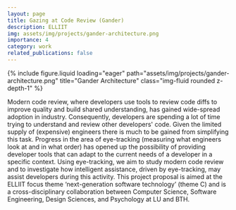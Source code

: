 ```yaml
---
layout: page
title: Gazing at Code Review (Gander)
description: ELLIIT
img: assets/img/projects/gander-architecture.png
importance: 4
category: work
related_publications: false
---
```


<div class="row justify-content-sm-center">
    <div class="col-sm-4 mt-3 mt-md-0">
        {% include figure.liquid loading="eager" path="assets/img/projects/gander-architecture.png" title="Gander Architecture" class="img-fluid rounded z-depth-1" %}
    </div>
</div>

Modern code review, where developers use tools to review code diffs to improve quality and build shared understanding, has gained wide-spread adoption in industry. Consequently, developers are spending a lot of time trying to understand and review other developers' code. Given the limited supply of (expensive) engineers there is much to be gained from simplifying this task. Progress in the area of eye-tracking (measuring what engineers look at and in what order) has opened up the possibility of providing developer tools that can adapt to the current needs of a developer in a specific context. Using eye-tracking, we aim to study modern code review and to investigate how intelligent assistance, driven by eye-tracking, may assist developers during this activity. This project proposal is aimed at the ELLIIT focus theme ‘next-generation software technology’ (theme C) and is a cross-disciplinary collaboration between Computer Science, Software Engineering, Design Sciences, and Psychology at LU and BTH.
